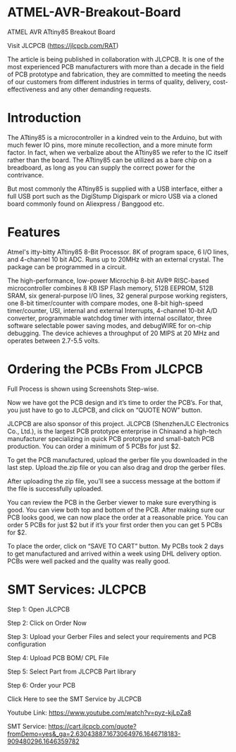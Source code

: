 # ATMEL-AVR-Breakout-Board
ATMEL AVR ATtiny85 Breakout Board

Visit JLCPCB (https://jlcpcb.com/RAT)

The article is being published in collaboration with JLCPCB. It is one of the most experienced PCB manufacturers with more than a decade in the field of PCB prototype and fabrication, they are committed to meeting the needs of our customers from different industries in terms of quality, delivery, cost-effectiveness and any other demanding requests.

# Introduction
The ATtiny85 is a microcontroller in a kindred vein to the Arduino, but with much fewer IO pins, more minute recollection, and a more minute form factor. In fact, when we verbalize about the ATtiny85 we refer to the IC itself rather than the board. The ATtiny85 can be utilized as a bare chip on a breadboard, as long as you can supply the correct power for the contrivance.

But most commonly the ATtiny85 is supplied with a USB interface, either a full USB port such as the DigiStump Digispark or micro USB via a cloned board commonly found on Aliexpress / Banggood etc.

# Features
Atmel's itty-bitty ATtiny85 8-Bit Processor. 8K of program space, 6 I/O lines, and 4-channel 10 bit ADC. Runs up to 20MHz with an external crystal. The package can be programmed in a circuit.

The high-performance, low-power Microchip 8-bit AVR® RISC-based microcontroller combines 8 KB ISP Flash memory, 512B EEPROM, 512B SRAM, six general-purpose I/O lines, 32 general purpose working registers, one 8-bit timer/counter with compare modes, one 8-bit high-speed timer/counter, USI, internal and external Interrupts, 4-channel 10-bit A/D converter, programmable watchdog timer with internal oscillator, three software selectable power saving modes, and debugWIRE for on-chip debugging. The device achieves a throughput of 20 MIPS at 20 MHz and operates between 2.7-5.5 volts.

# Ordering the PCBs From JLCPCB

Full Process is shown using Screenshots Step-wise.

Now we have got the PCB design and it’s time to order the PCB’s. For that, you just have to go to JLCPCB, and click on “QUOTE NOW” button.

JLCPCB are also sponsor of this project. JLCPCB (ShenzhenJLC Electronics Co., Ltd.), is the largest PCB prototype enterprise in Chinaand a high-tech manufacturer specializing in quick PCB prototype and small-batch PCB production. You can order a minimum of 5 PCBs for just $2.

To get the PCB manufactured, upload the gerber file you downloaded in the last step. Upload the.zip file or you can also drag and drop the gerber files.

After uploading the zip file, you’ll see a success message at the bottom if the file is successfully uploaded.

You can review the PCB in the Gerber viewer to make sure everything is good. You can view both top and bottom of the PCB. After making sure our PCB looks good, we can now place the order at a reasonable price. You can order 5 PCBs for just $2 but if it’s your first order then you can get 5 PCBs for $2.

To place the order, click on “SAVE TO CART” button. My PCBs took 2 days to get manufactured and arrived within a week using DHL delivery option. PCBs were well packed and the quality was really good.

# SMT Services: JLCPCB

Step 1: Open JLCPCB

Step 2: Click on Order Now

Step 3: Upload your Gerber Files and select your requirements and PCB configuration

Step 4: Upload PCB BOM/ CPL File

Step 5: Select Part from JLCPCB Part library

Step 6: Order your PCB

Click Here to see the SMT Service by JLCPCB 

Youtube Link: https://www.youtube.com/watch?v=pyz-kjLpZa8

SMT Service: https://cart.jlcpcb.com/quote?fromDemo=yes&_ga=2.63043887.1673064976.1646718183-909480296.1646359782
